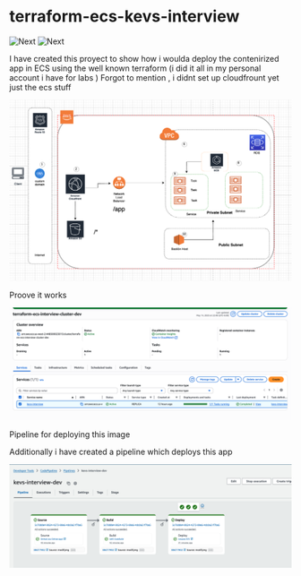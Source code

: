 # terraform-ecs-kevs-interview

![Next][aws] ![Next][terraform]

I have created this proyect to show how i woulda deploy the contenirized app in ECS using 
the well known terraform (i did it all in my personal account i have for labs )
Forgot to mention , i didnt set up cloudfrount yet just the ecs stuff



![arch](images/my_ecs_arch.png)

Proove it works 

![itworks](images/itworks.png)

Pipeline for deploying this image 

Additionally i have created a pipeline which deploys this app

![pipeline](images/pipeline.png)

[terraform]: https://img.shields.io/badge/terraform-%235835CC.svg?style=for-the-badge&logo=terraform&logoColor=white

[aws]: https://img.shields.io/badge/AWS-%23FF9900.svg?style=for-the-badge&logo=amazon-aws&logoColor=white